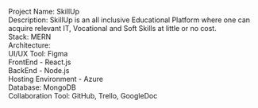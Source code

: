 Project Name: SkillUp <br>
Description: SkillUp is an all inclusive Educational Platform where one can acquire relevant IT, Vocational and Soft Skills at little or no cost.  <br>
Stack: MERN  <br>
Architecture:   <br>
UI/UX Tool: Figma <br>
FrontEnd - React.js  <br>
BackEnd - Node.js  <br>
Hosting Environment - Azure  <br>
Database: MongoDB <br>
Collaboration Tool: GitHub, Trello, GoogleDoc
